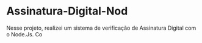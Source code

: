 # Assinatura-Digital-Nod
Nesse projeto, realizei um sistema de verificação de Assinatura Digital com o Node.Js. Co
